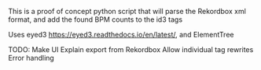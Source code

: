 This is a proof of concept python script 
that will parse the Rekordbox xml format,
and add the found BPM counts to the id3 tags

Uses eyed3 https://eyed3.readthedocs.io/en/latest/, and ElementTree


TODO:
  Make UI
  Explain export from Rekordbox
  Allow individual tag rewrites
  Error handling
